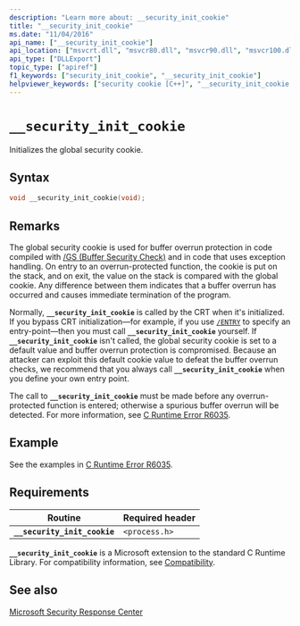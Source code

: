 ```yaml
---
description: "Learn more about: __security_init_cookie"
title: "__security_init_cookie"
ms.date: "11/04/2016"
api_name: ["__security_init_cookie"]
api_location: ["msvcrt.dll", "msvcr80.dll", "msvcr90.dll", "msvcr100.dll", "msvcr100_clr0400.dll", "msvcr110.dll", "msvcr110_clr0400.dll", "msvcr120.dll", "msvcr120_clr0400.dll", "ucrtbase.dll"]
api_type: ["DLLExport"]
topic_type: ["apiref"]
f1_keywords: ["security_init_cookie", "__security_init_cookie"]
helpviewer_keywords: ["security cookie [C++]", "__security_init_cookie function", "security_init_cookie function", "global security cookie"]
---
```

# `__security_init_cookie`

Initializes the global security cookie.

## Syntax

```C
void __security_init_cookie(void);
```

## Remarks

The global security cookie is used for buffer overrun protection in code compiled with [/GS (Buffer Security Check)](../../build/reference/gs-buffer-security-check.md) and in code that uses exception handling. On entry to an overrun-protected function, the cookie is put on the stack, and on exit, the value on the stack is compared with the global cookie. Any difference between them indicates that a buffer overrun has occurred and causes immediate termination of the program.

Normally, **`__security_init_cookie`** is called by the CRT when it's initialized. If you bypass CRT initialization—for example, if you use [`/ENTRY`](../../build/reference/entry-entry-point-symbol.md) to specify an entry-point—then you must call **`__security_init_cookie`** yourself. If **`__security_init_cookie`** isn't called, the global security cookie is set to a default value and buffer overrun protection is compromised. Because an attacker can exploit this default cookie value to defeat the buffer overrun checks, we recommend that you always call **`__security_init_cookie`** when you define your own entry point.

The call to **`__security_init_cookie`** must be made before any overrun-protected function is entered; otherwise a spurious buffer overrun will be detected. For more information, see [C Runtime Error R6035](../../error-messages/tool-errors/c-runtime-error-r6035.md).

## Example

See the examples in [C Runtime Error R6035](../../error-messages/tool-errors/c-runtime-error-r6035.md).

## Requirements

|Routine|Required header|
|-------------|---------------------|
|**`__security_init_cookie`**|`<process.h>`|

**`__security_init_cookie`** is a Microsoft extension to the standard C Runtime Library. For compatibility information, see [Compatibility](../compatibility.md).

## See also

[Microsoft Security Response Center](https://www.microsoft.com/msrc?rtc=1)
